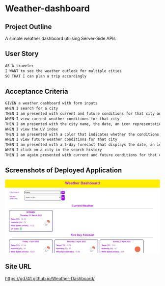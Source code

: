 # Weather-dashboard

## Project Outline

A simple weather dashboard utilising Server-Side APIs

## User Story
```md
AS A traveler
I WANT to see the weather outlook for multiple cities
SO THAT I can plan a trip accordingly
```

## Acceptance Criteria

```md
GIVEN a weather dashboard with form inputs
WHEN I search for a city
THEN I am presented with current and future conditions for that city and that city is added to the search history
WHEN I view current weather conditions for that city
THEN I am presented with the city name, the date, an icon representation of weather conditions, the temperature, the humidity, the wind speed, and the UV index
WHEN I view the UV index
THEN I am presented with a color that indicates whether the conditions are favorable, moderate, or severe
WHEN I view future weather conditions for that city
THEN I am presented with a 5-day forecast that displays the date, an icon representation of weather conditions, the temperature, the wind speed, and the humidity
WHEN I click on a city in the search history
THEN I am again presented with current and future conditions for that city
```

## Screenshots of Deployed Application

![alt text](https://github.com/gd741/Weather-Dashboard/blob/main/assets/images/weather1.jpg)

## Site URL ##
https://gd741.github.io/Weather-Dashboard/
